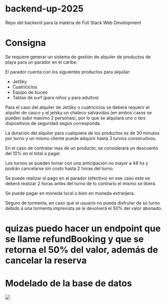 # backend-up-2025
Repo del backend para la materia de Full Stack Web Development


# Consigna
Se requiere generar un sistema de gestión de alquiler de productos de playa para un parador en el caribe.

El parador cuenta con los siguientes productos para alquilar:

- JetSky
- Cuatriciclos
- Equipo de buceo
- Tablas de surf (para niños y para adultos)

Para el caso del alquiler de JetSky o cuatriciclos se deberá requerir el alquiler de casco y el jetsky un chaleco salvavidas (en ambos casos se pueden subir máximo 2 personas), por lo que se alquilará uno o dos dispositivos de seguridad según corresponda.

La duración del alquiler para cualquiera de los productos es de 30 minutos por turno y un mismo cliente puede adquirir hasta 3 turnos consecutivos.

En el caso de contratar mas de un producto, se considerará un descuento del 10% en el total a pagar.

Los turnos se pueden tomar con una anticipación no mayor a 48 hs y podrán cancelarse sin costo hasta 2 horas del turno.

Se puede realizar el pago en el parador (efectivo) en ese caso este se deberá realizar 2 horas antes del turno de lo contrario el mismo se libera.

Se puede pagar en moneda local o bien en moneda extranjera.

Seguro de tormenta, en caso que el usuario no pueda disfrutar de su turno debido a una tormenta imprevista se le devolverá el 50% del valor abonado.
# quizas puedo hacer un endpoint que se llame refundBooking y que se retorna el 50% del valor, además de cancelar la reserva
# Modelado de la base de datos

[![](https://mermaid.ink/img/pako:eNqlVVtv2jAU_iuWHytACSG0y1tXXpC2FQ2epkiViQ_gEdupL1IzBL99TkggWaC0Wh6Sk_Pl3D-f7HAiKeAIJynResLIWhEeC-SuUoOerDaSg0K7o7a4npe_ITFTil4YPWvnRjGxRoJw6CiBE5Z2tNlGisa30_nzhBhAiQL3oI_mCO2b6cyUpDYx_5dN4tyvpcrPwA_Ll67GTLEEZqAWVokOyMnbDGSWNvx9lTIFIpCCV8sU6DlZgck_V9HRZmqAf7gok2fwgdxbYVyq28L2ZoyTNqkmP6U3C2pC2hBlFox3MzQuM93RartcSEPSDkCZTqQV5qfzehV85KYbp-2uaprLy1h9oRQiEkgnQGjKLrExI3kX_Ma0OVQtLUZ3QMzd9fW-X51vdiR0s8lVGa-WCMOadGpGPdPmgPRJfieDGzw7-7iZSvtAkpyDMJ_g1bLqCL3Ua9biVBWe8GLU3WNslQKR5B2Ag9lI-i4DXA1H4bTfYuzHGPX7TvAGgzsn10cmckd_C5Vhrbz6ednhCG2IbnKiCcb4rjYtfNQrLXJrZAXqosGVWI2ZRkgA0LZxA_4nZsvwQtgLIetBl6XFAvfwWjGKI6Ms9LDroFvx7hWXRIix2YBbAThyIiVqG-NY7J1NRsQvKXltpqRdb3C0Iql2bzajjgXVT-ikdTOmoJ4KCuAoDIPSCY52-A1HfjAchKOx74_DcBTcj_yHHs5x1A9Cf-A9-OFw-HD_ZRiMRvse_lPG9QdBGHq-54de4IXjse_8AWVGqu_Vj7B47P8CqQko1w?type=png)](https://mermaid.live/edit#pako:eNqlVVtv2jAU_iuWHytACSG0y1tXXpC2FQ2epkiViQ_gEdupL1IzBL99TkggWaC0Wh6Sk_Pl3D-f7HAiKeAIJynResLIWhEeC-SuUoOerDaSg0K7o7a4npe_ITFTil4YPWvnRjGxRoJw6CiBE5Z2tNlGisa30_nzhBhAiQL3oI_mCO2b6cyUpDYx_5dN4tyvpcrPwA_Ll67GTLEEZqAWVokOyMnbDGSWNvx9lTIFIpCCV8sU6DlZgck_V9HRZmqAf7gok2fwgdxbYVyq28L2ZoyTNqkmP6U3C2pC2hBlFox3MzQuM93RartcSEPSDkCZTqQV5qfzehV85KYbp-2uaprLy1h9oRQiEkgnQGjKLrExI3kX_Ma0OVQtLUZ3QMzd9fW-X51vdiR0s8lVGa-WCMOadGpGPdPmgPRJfieDGzw7-7iZSvtAkpyDMJ_g1bLqCL3Ua9biVBWe8GLU3WNslQKR5B2Ag9lI-i4DXA1H4bTfYuzHGPX7TvAGgzsn10cmckd_C5Vhrbz6ednhCG2IbnKiCcb4rjYtfNQrLXJrZAXqosGVWI2ZRkgA0LZxA_4nZsvwQtgLIetBl6XFAvfwWjGKI6Ms9LDroFvx7hWXRIix2YBbAThyIiVqG-NY7J1NRsQvKXltpqRdb3C0Iql2bzajjgXVT-ikdTOmoJ4KCuAoDIPSCY52-A1HfjAchKOx74_DcBTcj_yHHs5x1A9Cf-A9-OFw-HD_ZRiMRvse_lPG9QdBGHq-54de4IXjse_8AWVGqu_Vj7B47P8CqQko1w)
